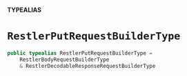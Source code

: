 **TYPEALIAS**

# `RestlerPutRequestBuilderType`

```swift
public typealias RestlerPutRequestBuilderType =
    RestlerBodyRequestBuilderType
    & RestlerDecodableResponseRequestBuilderType
```
